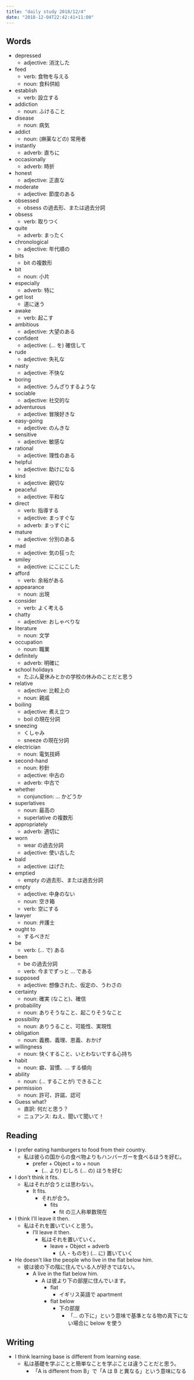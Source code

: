 ```yaml
---
title: "daily study 2018/12/4"
date: "2018-12-04T22:42:41+11:00"
---
```


## Words

- depressed
    - adjective: 消沈した
- feed
    - verb: 食物を与える
    - noun: 食料供給
- establish
    - verb: 設立する
- addiction
    - noun: ふけること
- disease
    - noun: 病気
- addict
    - noun: (麻薬などの) 常用者
- instantly
    - adverb: 直ちに
- occasionally
    - adverb: 時折
- honest
    - adjective: 正直な
- moderate
    - adjective: 節度のある
- obsessed
    - obsess の過去形、または過去分詞
- obsess
    - verb: 取りつく
- quite
    - adverb: まったく
- chronological
    - adjective: 年代順の
- bits
    - bit の複数形
- bit
    - noun: 小片
- especially
    - adverb: 特に
- get lost
    - 道に迷う
- awake
    - verb: 起こす
- ambitious
    - adjective: 大望のある
- confident
    - adjective: (… を) 確信して
- rude
    - adjective: 失礼な
- nasty
    - adjective: 不快な
- boring
    - adjective: うんざりするような
- sociable
    - adjective: 社交的な
- adventurous
    - adjective: 冒険好きな
- easy-going
    - adjective: のんきな
- sensitive
    - adjective: 敏感な
- rational
    - adjective: 理性のある
- helpful
    - adjective: 助けになる
- kind
    - adjective: 親切な
- peaceful
    - adjective: 平和な
- direct
    - verb: 指導する
    - adjective: まっすぐな
    - adverb: まっすぐに
- mature
    - adjective: 分別のある
- mad
    - adjective: 気の狂った
- smiley
    - adjective: にこにこした
- afford
    - verb: 余裕がある
- appearance
    - noun: 出現
- consider
    - verb: よく考える
- chatty
    - adjective: おしゃべりな
- literature
    - noun: 文学
- occupation
    - noun: 職業
- definitely
    - adverb: 明確に
- school holidays
    - たぶん夏休みとかの学校の休みのことだと思う
- relative
    - adjective: 比較上の
    - noun: 親戚
- boiling
    - adjective: 煮え立つ
    - boil の現在分詞
- sneezing
    - くしゃみ
    - sneeze の現在分詞
- electrician
    - noun: 電気技師
- second-hand
    - noun: 秒針
    - adjective: 中古の
    - adverb: 中古で
- whether
    - conjunction: … かどうか
- superlatives
    - noun: 最高の
    - superlative の複数形
- appropriately
    - adverb: 適切に
- worn
    - wear の過去分詞
    - adjective: 使い古した
- bald
    - adjective: はげた
- emptied
    - empty の過去形、または過去分詞
- empty
    - adjective: 中身のない
    - noun: 空き箱
    - verb: 空にする
- lawyer
    - noun: 弁護士
- ought to
    - するべきだ
- be
    - verb: (… で) ある
- been
    - be の過去分詞
    - verb: 今までずっと … である
- supposed
    - adjective: 想像された、仮定の、うわさの
- certainty
    - noun: 確実 (なこと)、確信
- probability
    - noun: ありそうなこと、起こりそうなこと
- possibility
    - noun: ありうること、可能性、実現性
- obligation
    - noun: 義務、義理、恩義、おかげ
- willingness
    - noun: 快くすること、いとわないでする心持ち
- habit
    - noun: 癖、習慣、… する傾向
- ability
    - noun: (… することが) できること
- permission
    - noun: 許可、許諾、認可
- Guess what?
    - 直訳: 何だと思う？
    - ニュアンス: ねえ、聞いて聞いて！

## Reading

- I prefer eating hamburgers to food from their country.
    - 私は彼らの国からの食べ物よりもハンバーガーを食べるほうを好む。
        - prefer + Object + to + noun
            - (… より) むしろ (… の) ほうを好む
- I don't think it fits.
    - 私はそれが合うとは思わない。
        - It fits.
            - それが合う。
                - fits
                    - fit の三人称単数現在
- I think I'll leave it then.
    - 私はそれを置いていくと思う。
        - I’ll leave it then.
            - 私はそれを置いていく。
                - leave + Object + adverb
                    - (人・ものを) (… に) 置いていく
- He doesn't like the people who live in the flat below him.
    - 彼は彼の下の階に住んでいる人が好きではない。
        - A live in the flat below him.
            - A は彼より下の部屋に住んでいます。
                - flat
                    - イギリス英語で apartment
                - flat below
                    - 下の部屋
                        - 「… の下に」という意味で基準となる物の真下にない場合に below を使う

## Writing

- I think learning base is different from learning ease.
    - 私は基礎を学ぶことと簡単なことを学ぶことは違うことだと思う。
        - 「A is different from B」で「A は B と異なる」という意味になる

